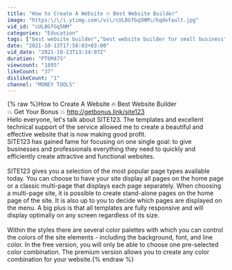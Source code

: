 ```yaml
---
title: "How to Create A Website 🔥 Best Website Builder"
image: "https:\/\/i.ytimg.com\/vi\/cUL8GfGq5NM\/hqdefault.jpg"
vid_id: "cUL8GfGq5NM"
categories: "Education"
tags: ["best website builder","best website builder for small business","best website builder 2021"]
date: "2021-10-13T17:58:03+03:00"
vid_date: "2021-10-13T13:34:07Z"
duration: "PT6M47S"
viewcount: "1895"
likeCount: "37"
dislikeCount: "1"
channel: "MONEY TOOLS"
---
```

{% raw %}How to Create A Website 🔥 Best Website Builder<br />💥 Get Your Bonus 💥 <a rel="nofollow" target="blank" href="http://getbonus.link/site123">http://getbonus.link/site123</a><br />Hello everyone, let's talk about SITE123.  The templates and excellent technical support of the service allowed me to create a beautiful and effective website that is now making good profit.<br />SITE123 has gained fame for focusing on one single goal: to give businesses and professionals everything they need to quickly and efficiently create attractive and functional websites.<br /><br />SITE123 gives you a selection of the most popular page types available today.  You can choose to have your site display all pages on the home page or a classic multi-page that displays each page separately.  When choosing a multi-page site, it is possible to create stand-alone pages on the home page of the site.  It is also up to you to decide which pages are displayed on the menu.  A big plus is that all templates are fully responsive and will display optimally on any screen regardless of its size.<br /><br />Within the styles there are several color palettes with which you can control the colors of the site elements - including the background, font, and line color.  In the free version, you will only be able to choose one pre-selected color combination.  The premium version allows you to create any color combination for your website.{% endraw %}
